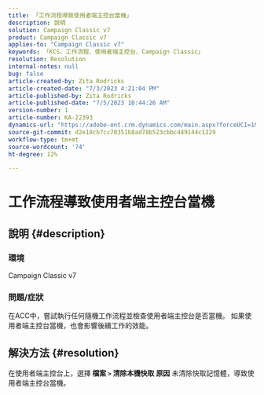```yaml
---
title: 「工作流程導致使用者端主控台當機」
description: 說明
solution: Campaign Classic v7
product: Campaign Classic v7
applies-to: "Campaign Classic v7"
keywords: 「KCS、工作流程、使用者端主控台、Campaign Classic」
resolution: Resolution
internal-notes: null
bug: false
article-created-by: Zita Rodricks
article-created-date: "7/3/2023 4:21:04 PM"
article-published-by: Zita Rodricks
article-published-date: "7/5/2023 10:44:26 AM"
version-number: 1
article-number: KA-22393
dynamics-url: "https://adobe-ent.crm.dynamics.com/main.aspx?forceUCI=1&pagetype=entityrecord&etn=knowledgearticle&id=2477b499-bd19-ee11-8f6e-6045bd006268"
source-git-commit: d2e18cb7cc70351b8ad78b523cbbc449144c1229
workflow-type: tm+mt
source-wordcount: '74'
ht-degree: 12%

---
```


# 工作流程導致使用者端主控台當機

## 說明 {#description}


### <b>環境 </b>

Campaign Classic v7

### <b>問題/症狀</b>

在ACC中，嘗試執行任何隨機工作流程並檢查使用者端主控台是否當機。 如果使用者端主控台當機，也會影響後續工作的效能。






## 解決方法 {#resolution}


在使用者端主控台上，選擇<b> 檔案 `>`  清除本機快取</b>
<b>原因</b>
未清除快取記憶體，導致使用者端主控台當機。
